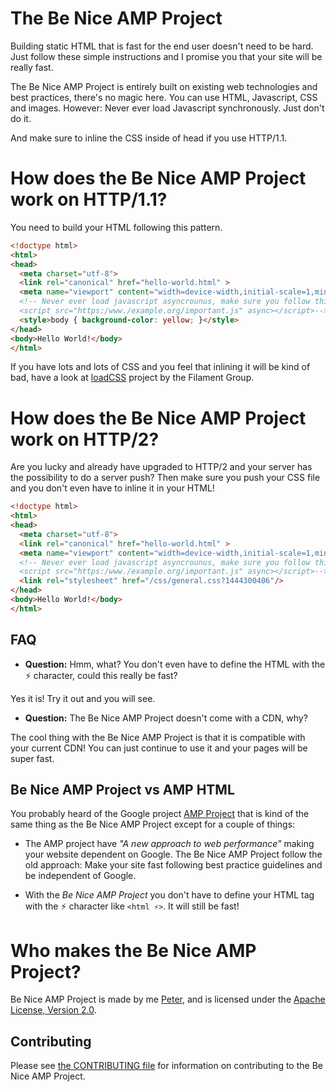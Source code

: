 # The Be Nice AMP Project

Building static HTML that is fast for the end user doesn't need to be hard. Just follow these simple instructions and I promise you that your site will be really fast.

The Be Nice AMP Project is entirely built on existing web technologies and best practices, there's no magic here. You can use HTML, Javascript, CSS and images. However: Never ever load Javascript synchronously. Just don't do it.

And make sure to inline the CSS inside of head if you use HTTP/1.1.

# How does the Be Nice AMP Project work on HTTP/1.1?

You need to build your HTML following this pattern.

```html
<!doctype html>
<html>
<head>
  <meta charset="utf-8">
  <link rel="canonical" href="hello-world.html" >
  <meta name="viewport" content="width=device-width,initial-scale=1,minimum-scale=1,maximum-scale=1,user-scalable=no,minimal-ui">
  <!-- Never ever load javascript asyncrounus, make sure you follow this pattern:
  <script src="https:/www./example.org/important.js" async></script>-->
  <style>body { background-color: yellow; }</style>
</head>
<body>Hello World!</body>
</html>
```

If you have lots and lots of CSS and you feel that inlining it will be kind of bad, have a look at [loadCSS](https://github.com/filamentgroup/loadCSS) project by the Filament Group.

# How does the Be Nice AMP Project work on HTTP/2?
Are you lucky and already have upgraded to HTTP/2 and your server has the possibility to do a server push? Then make sure you push your CSS file and you don't even have to inline it in your HTML!

```html
<!doctype html>
<html>
<head>
  <meta charset="utf-8">
  <link rel="canonical" href="hello-world.html" >
  <meta name="viewport" content="width=device-width,initial-scale=1,minimum-scale=1,maximum-scale=1,user-scalable=no,minimal-ui">
  <!-- Never ever load javascript asyncrounus, make sure you follow this pattern:
  <script src="https:/www./example.org/important.js" async></script>-->
  <link rel="stylesheet" href="/css/general.css?1444300406"/>
</head>
<body>Hello World!</body>
</html>
```

## FAQ

 * **Question:** Hmm, what? You don't even have to define the HTML with the ⚡ character, could this really be fast?

 Yes it is! Try it out and you will see.

 * **Question:** The Be Nice AMP Project doesn't come with a CDN, why?

 The cool thing with the Be Nice AMP Project is that it is compatible with your current CDN! You can just continue to use it and your pages will be super fast.


## Be Nice AMP Project vs AMP HTML
You probably heard of the Google project [AMP Project](https://github.com/ampproject/amphtml) that is kind of the same thing as the Be Nice AMP Project except for a couple of things:

* The AMP project have *"A new approach to web performance"* making your website dependent on Google. The Be Nice AMP Project follow the old approach: Make your site fast following best practice guidelines and be independent of Google.

* With the *Be Nice AMP Project* you don't have to define your HTML tag with the ⚡ character like ```<html ⚡>```. It will still be fast!

# Who makes the Be Nice AMP Project?

Be Nice AMP Project is made by me [Peter](https://www.peterhedenskog.com), and is licensed
under the [Apache License, Version 2.0](LICENSE).

## Contributing

Please see [the CONTRIBUTING file](CONTRIBUTING.md) for information on contributing to the Be Nice AMP Project.
